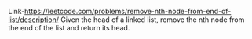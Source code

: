 Link-https://leetcode.com/problems/remove-nth-node-from-end-of-list/description/
Given the head of a linked list, remove the nth node from the end of the list and return its head.

